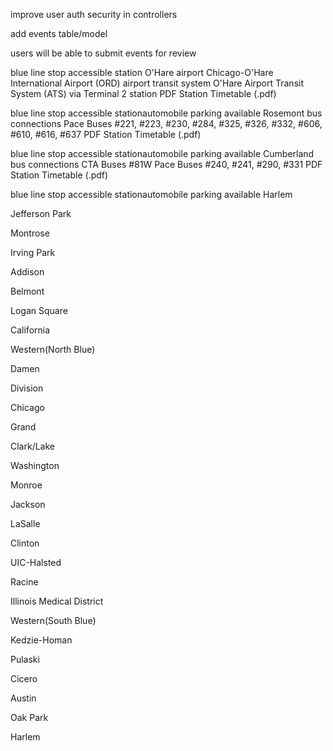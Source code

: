 improve user auth security in controllers

add events table/model




users will be able to submit events for review



blue line stop
accessible station
O'Hare airport
Chicago-O'Hare International Airport (ORD)
airport transit system
O'Hare Airport Transit System (ATS) via Terminal 2 station
PDF
Station Timetable (.pdf)

blue line stop
accessible stationautomobile parking available
Rosemont
bus connections
Pace Buses #221, #223, #230, #284, #325, #326, #332, #606, #610, #616, #637
PDF
Station Timetable (.pdf)

blue line stop
accessible stationautomobile parking available
Cumberland
bus connections
CTA Buses #81W
Pace Buses #240, #241, #290, #331
PDF
Station Timetable (.pdf)

blue line stop
accessible stationautomobile parking available
Harlem

Jefferson Park


Montrose

Irving Park


Addison


Belmont

Logan Square


California


Western(North Blue)


Damen


Division


Chicago


Grand

Clark/Lake


Washington


Monroe

Jackson


LaSalle


Clinton

UIC-Halsted


Racine

Illinois Medical District

Western(South Blue)

Kedzie-Homan

Pulaski

Cicero

Austin

Oak Park

Harlem

